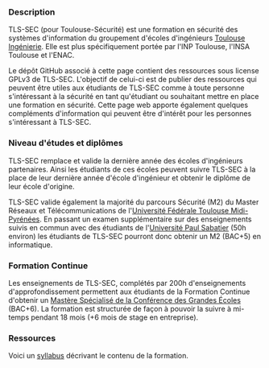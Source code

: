 ### Description
TLS-SEC (pour Toulouse-Sécurité) est une formation en sécurité des systèmes d'information du groupement d'écoles d'ingénieurs [Toulouse Ingénierie](http://www.univ-toulouse.fr/universite/actualites/le-collegium-toulouse-ingenierie). Elle est plus spécifiquement portée par l'INP Toulouse, l'INSA Toulouse et l'ENAC. 

Le dépôt GitHub associé à cette page contient des ressources sous license GPLv3 de TLS-SEC. L'objectif de celui-ci est de publier des ressources qui peuvent être utiles aux étudiants de TLS-SEC comme à toute personne s'intéressant à la sécurité en tant qu'étudiant ou souhaitant mettre en place une formation en sécurité. Cette page web apporte également quelques compléments d'information qui peuvent être d'intérêt pour les personnes s'intéressant à TLS-SEC. 


### Niveau d'études et diplômes
TLS-SEC remplace et valide la dernière année des écoles d'ingénieurs partenaires. Ainsi les étudiants de ces écoles peuvent suivre TLS-SEC à la place de leur dernière année d'école d'ingénieur et obtenir le diplôme de leur école d'origine.

TLS-SEC valide également la majorité du parcours Sécurité (M2) du Master Réseaux et Télécommunications de l'[Université Fédérale Toulouse Midi-Pyrénées](http://www.univ-toulouse.fr/). En passant un examen supplémentaire sur des enseignements suivis en commun avec des étudiants de l'[Université Paul Sabatier](http://www.univ-tlse3.fr/) (50h environ) les étudiants de TLS-SEC pourront donc obtenir un M2 (BAC+5) en informatique.

### Formation Continue
Les enseignements de TLS-SEC, complétés par 200h d'enseignements d'approfondissement permettent aux étudiants de la Formation Continue d'obtenir un [Mastère Spécialisé de la Conférence des Grandes Écoles](http://www.cge.asso.fr/nos-labels/ms) (BAC+6). La formation est structurée de façon à pouvoir la suivre à mi-temps pendant 18 mois (+6 mois de stage en entreprise).

### Ressources 

Voici un [syllabus](https://github.com/carlosaguilarmelchor/tls-sec/blob/master/syllabus.pdf) décrivant le contenu de la formation.
